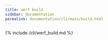 ```yaml
---
title: werf build
sidebar: documentation
permalink: documentation/cli/main/build.html
---
```


{% include /cli/werf_build.md %}
